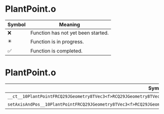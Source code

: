# PlantPoint.o
| Symbol | Meaning 
| ------------- | ------------- 
| :x: | Function has not yet been started. 
| :eight_pointed_black_star: | Function is in progress. 
| :white_check_mark: | Function is completed. 


# PlantPoint.o
| Symbol | Decompiled? |
| ------------- | ------------- |
| `__ct__10PlantPointFRCQ29JGeometry8TVec3<f>RCQ29JGeometry8TVec3<f>f` | :x: |
| `setAxisAndPos__10PlantPointFRCQ29JGeometry8TVec3<f>RCQ29JGeometry8TVec3<f>RCQ29JGeometry8TVec3<f>RCQ29JGeometry8TVec3<f>` | :x: |

